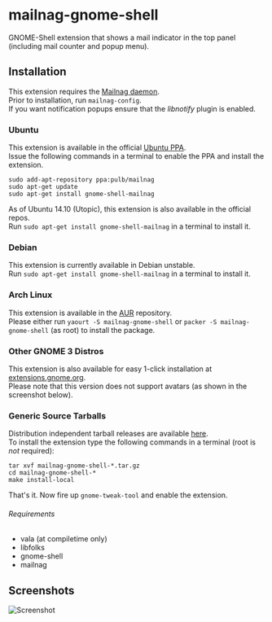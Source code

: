 # mailnag-gnome-shell
GNOME-Shell extension that shows a mail indicator in the top panel (including mail counter and popup menu).

## Installation
This extension requires the [Mailnag daemon](https://github.com/pulb/mailnag).  
Prior to installation, run `mailnag-config`.  
If you want notification popups ensure that the *libnotify* plugin is enabled.

### Ubuntu
This extension is available in the official [Ubuntu PPA](https://launchpad.net/~pulb/+archive/mailnag).  
Issue the following commands in a terminal to enable the PPA and install the extension.  

    sudo add-apt-repository ppa:pulb/mailnag
    sudo apt-get update
    sudo apt-get install gnome-shell-mailnag

As of Ubuntu 14.10 (Utopic), this extension is also available in the official repos.  
Run `sudo apt-get install gnome-shell-mailnag` in a terminal to install it.

### Debian
This extension is currently available in Debian unstable.  
Run `sudo apt-get install gnome-shell-mailnag` in a terminal to install it.

### Arch Linux
This extension is available in the [AUR](https://aur.archlinux.org/packages/mailnag-gnome-shell/) repository.  
Please either run `yaourt -S mailnag-gnome-shell` or `packer -S mailnag-gnome-shell` (as root) to install the package.

### Other GNOME 3 Distros
This extension is also available for easy 1-click installation at [extensions.gnome.org](https://extensions.gnome.org/extension/886/mailnag/).  
Please note that this version does not support avatars (as shown in the screenshot below).

### Generic Source Tarballs
Distribution independent tarball releases are available [here](https://github.com/pulb/mailnag-gnome-shell/releases).  
To install the extension type the following commands in a terminal (root is *not* required):

	tar xvf mailnag-gnome-shell-*.tar.gz
	cd mailnag-gnome-shell-*
	make install-local

That's it. Now fire up `gnome-tweak-tool` and enable the extension.  

###### Requirements
* vala (at compiletime only)
* libfolks
* gnome-shell
* mailnag

## Screenshots
![Screenshot](https://raw.github.com/pulb/mailnag-gnome-shell/docs/docs/screenshots/mailnag-gnome-shell.png)
